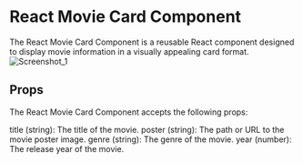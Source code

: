 # React Movie Card Component

The React Movie Card Component is a reusable React component designed to display movie information in a visually appealing card format.
![Screenshot_1](https://github.com/mahmoud-khalil8/movie-cards/assets/78821632/a7eec86c-ad87-4d95-83fb-9da2f29fd1e9)

## Props

The React Movie Card Component accepts the following props:

title (string): The title of the movie.
poster (string): The path or URL to the movie poster image.
genre (string): The genre of the movie.
year (number): The release year of the movie.
